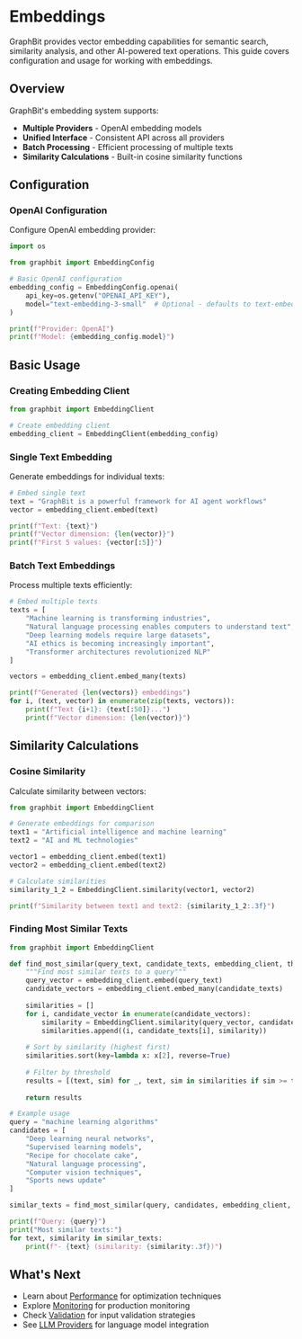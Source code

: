 # Embeddings

GraphBit provides vector embedding capabilities for semantic search, similarity analysis, and other AI-powered text operations. This guide covers configuration and usage for working with embeddings.

## Overview

GraphBit's embedding system supports:
- **Multiple Providers** - OpenAI embedding models
- **Unified Interface** - Consistent API across all providers
- **Batch Processing** - Efficient processing of multiple texts
- **Similarity Calculations** - Built-in cosine similarity functions

## Configuration

### OpenAI Configuration

Configure OpenAI embedding provider:

```python
import os

from graphbit import EmbeddingConfig

# Basic OpenAI configuration
embedding_config = EmbeddingConfig.openai(
    api_key=os.getenv("OPENAI_API_KEY"),
    model="text-embedding-3-small"  # Optional - defaults to text-embedding-3-small
)

print(f"Provider: OpenAI")
print(f"Model: {embedding_config.model}")
```


## Basic Usage

### Creating Embedding Client

```python
from graphbit import EmbeddingClient

# Create embedding client
embedding_client = EmbeddingClient(embedding_config)
```

### Single Text Embedding

Generate embeddings for individual texts:

```python
# Embed single text
text = "GraphBit is a powerful framework for AI agent workflows"
vector = embedding_client.embed(text)

print(f"Text: {text}")
print(f"Vector dimension: {len(vector)}")
print(f"First 5 values: {vector[:5]}")
```

### Batch Text Embeddings

Process multiple texts efficiently:

```python
# Embed multiple texts
texts = [
    "Machine learning is transforming industries",
    "Natural language processing enables computers to understand text", 
    "Deep learning models require large datasets",
    "AI ethics is becoming increasingly important",
    "Transformer architectures revolutionized NLP"
]

vectors = embedding_client.embed_many(texts)

print(f"Generated {len(vectors)} embeddings")
for i, (text, vector) in enumerate(zip(texts, vectors)):
    print(f"Text {i+1}: {text[:50]}...")
    print(f"Vector dimension: {len(vector)}")
```

## Similarity Calculations

### Cosine Similarity

Calculate similarity between vectors:

```python
from graphbit import EmbeddingClient

# Generate embeddings for comparison
text1 = "Artificial intelligence and machine learning"
text2 = "AI and ML technologies"

vector1 = embedding_client.embed(text1)
vector2 = embedding_client.embed(text2)

# Calculate similarities
similarity_1_2 = EmbeddingClient.similarity(vector1, vector2)

print(f"Similarity between text1 and text2: {similarity_1_2:.3f}")
```

### Finding Most Similar Texts

```python
from graphbit import EmbeddingClient

def find_most_similar(query_text, candidate_texts, embedding_client, threshold=0.7):
    """Find most similar texts to a query"""
    query_vector = embedding_client.embed(query_text)
    candidate_vectors = embedding_client.embed_many(candidate_texts)
    
    similarities = []
    for i, candidate_vector in enumerate(candidate_vectors):
        similarity = EmbeddingClient.similarity(query_vector, candidate_vector)
        similarities.append((i, candidate_texts[i], similarity))
    
    # Sort by similarity (highest first)
    similarities.sort(key=lambda x: x[2], reverse=True)
    
    # Filter by threshold
    results = [(text, sim) for _, text, sim in similarities if sim >= threshold]
    
    return results

# Example usage
query = "machine learning algorithms"
candidates = [
    "Deep learning neural networks",
    "Supervised learning models",
    "Recipe for chocolate cake",
    "Natural language processing",
    "Computer vision techniques",
    "Sports news update"
]

similar_texts = find_most_similar(query, candidates, embedding_client, threshold=0.5)

print(f"Query: {query}")
print("Most similar texts:")
for text, similarity in similar_texts:
    print(f"- {text} (similarity: {similarity:.3f})")
```

## What's Next

- Learn about [Performance](performance.md) for optimization techniques
- Explore [Monitoring](monitoring.md) for production monitoring  
- Check [Validation](validation.md) for input validation strategies
- See [LLM Providers](llm-providers.md) for language model integration
